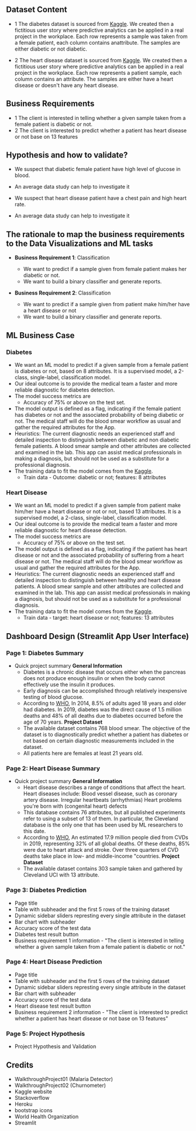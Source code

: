 ## Dataset Content
- 1 The diabetes dataset is sourced from [Kaggle](https://www.kaggle.com/datasets/nancyalaswad90/review). We created then a fictitious user story where predictive analytics can be applied in a real project in the workplace. Each row represents a sample was taken from a female patient, each column contains anattribute. The samples are either diabetic or not diabetic.

- 2 The heart disease dataset is sourced from [Kaggle](https://www.kaggle.com/datasets/cherngs/heart-disease-cleveland-uci). We created then a fictitious user story where predictive analytics can be applied in a real project in the workplace. Each row represents a patient sample, each column contains an attribute. The samples are either have a heart disease or doesn't have any heart disease.


## Business Requirements
- 1 The client is interested in telling whether a given sample taken from a female patient is diabetic or not.
- 2 The client is interested to predict whether a patient has heart disease or not base on 13 features


## Hypothesis and how to validate?
* We suspect that diabetic female patient have high level of glucose in blood.
- An average data study can help to investigate it

* We suspect that heart disease patient have a chest pain and high heart rate.
- An average data study can help to investigate it


## The rationale to map the business requirements to the Data Visualizations and ML tasks

- **Business Requirement 1**: Classification
  - We want to predict if a sample given from female patient makes her diabetic or not.
  - We want to build a binary classifier and generate reports.
  
- **Business Requirement 2**: Classification
  - We want to predict if a sample given from patient make him/her have a heart disease or not
  - We want to build a binary classifier and generate reports.


## ML Business Case

### Diabetes

- We want an ML model to predict if a given sample from a female patient is diabetes or not, based on 8 attributes. It is a supervised model, a 2-class, single-label, classification model.
- Our ideal outcome is to provide the medical team a faster and more reliable diagnostic for diabetes detection.
- The model success metrics are
  - Accuracy of 75% or above on the test set.
- The model output is defined as a flag, indicating if the female patient has diabetes or not and the associated probability of being diabetic or not. The medical staff will do the blood smear workflow as usual and gather the required attributes for the App.
- Heuristics: The current diagnostic needs an experienced staff and detailed inspection to distinguish between diabetic and non diabetic female patients. A blood smear sample and other attributes are collected and examined in the lab. This app can assist medical professionals in making a diagnosis, but should not be used as a substitute for a professional diagnosis.
- The training data to fit the model comes from the [Kaggle](https://www.kaggle.com/datasets/nancyalaswad90/review).
  - Train data - Outcome: diabetic or not; features: 8 attributes

### Heart Disease

- We want an ML model to predict if a given sample from patient make him/her have a heart disease or not or not, based 13 attributes. It is a supervised model, a 2-class, single-label, classification model.
- Our ideal outcome is to provide the medical team a faster and more reliable diagnostic for heart disease detection.
- The model success metrics are
  - Accuracy of 75% or above on the test set.
- The model output is defined as a flag, indicating if the patient has heart disease or not and the associated probability of suffering from a heart disease or not. The medical staff will do the blood smear workflow as usual and gather the required attributes for the App.
- Heuristics: The current diagnostic needs an experienced staff and detailed inspection to distinguish between healthy and heart disease patients. A blood smear sample and other attributes are collected and examined in the lab. This app can assist medical professionals in making a diagnosis, but should not be used as a substitute for a professional diagnosis.
- The training data to fit the model comes from the [Kaggle](https://www.kaggle.com/datasets/cherngs/heart-disease-cleveland-uci).
  - Train data - target: heart disease or not; features: 13 attributes


## Dashboard Design (Streamlit App User Interface)

### Page 1: Diabetes Summary

- Quick project summary
    **General Information**
  - Diabetes is a chronic disease that occurs either when the pancreas does not produce enough insulin or when the body cannot effectively use the insulin it produces.
  - Early diagnosis can be accomplished through relatively inexpensive testing of blood glucose.
  - According to [WHO](https://www.who.int/news-room/fact-sheets/detail/malaria), In 2014, 8.5% of adults aged 18 years and older had diabetes. In 2019, diabetes was the direct cause of 1.5 million deaths and 48% of all deaths due to diabetes occurred before the age of 70 years.
  **Project Dataset**
  - The available dataset contains 768 blood smear. The objective of the dataset is to diagnostically predict whether a patient has diabetes or not based on certain diagnostic measurements included in the dataset. 
  - All patients here are females at least 21 years old.

### Page 2: Heart Disease Summary

- Quick project summary
    **General Information**
  - Heart disease describes a range of conditions that affect the heart. Heart diseases include: Blood vessel disease, such as coronary artery disease. Irregular heartbeats (arrhythmias) Heart problems you're born with (congenital heart) defects
  - This database contains 76 attributes, but all published experiments refer to using a subset of 13 of them. In particular, the Cleveland database is the only one that has been used by ML researchers to this date.
  - According to [WHO](https://www.who.int/news-room/fact-sheets/detail/cardiovascular-diseases-(cvds)#:~:text=Cardiovascular%20diseases%20(CVDs)%20are%20the,%2D%20and%20middle%2Dincome%20countries.), An estimated 17.9 million people died from CVDs in 2019, representing 32% of all global deaths. Of these deaths, 85% were due to heart attack and stroke. Over three quarters of CVD deaths take place in low- and middle-income "countries.
    **Project Dataset**
  - The available dataset contains 303 sample taken and gathered by Cleveland UCI with 13 attribute.

### Page 3: Diabetes Prediction

- Page title
- Table with subheader and the first 5 rows of the training dataset
- Dynamic sidebar sliders represting every single attribute in the dataset
- Bar chart with subheader
- Accuracy score of the test data
- Diabetes test result button
- Business requirement 1 information - "The client is interested in telling whether a given sample taken from a female patient is diabetic or not."

### Page 4: Heart Disease Prediction

- Page title
- Table with subheader and the first 5 rows of the training dataset
- Dynamic sidebar sliders represting every single attribute in the dataset
- Bar chart with subheader
- Accuracy score of the test data
- Heart disease test result button
- Business requirement 2 information - "The client is interested to predict whether a patient has heart disease or not base on 13 features"

### Page 5: Project Hypothesis

- Project Hypothesis and Validation


## Credits 
* WalkthroughProject01 (Malaria Detector)
* WalkthroughProject02 (Churnometer)
* Kaggle website
* Stackoverflow
* Heroku
* bootstrap icons
* World Health Organization
* Streamlit



